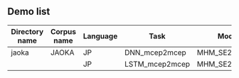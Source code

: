 ## Demo list

| Directory name | Corpus name | Language | Task | Model | Link |  
| - | - | - | - | - | - |  
| jaoka | JAOKA | JP | DNN_mcep2mcep  | MHM_SE2MKO_SE | [egs/jaoka/vc_mcep2mcep](https://okayama-abelab.github.io/vc-sample/egs/jaoka/vc_mcep2mcep/) |  
|       |       | JP | LSTM_mcep2mcep | MHM_SE2MKO_SE | [egs/jaoka/vc_mcep2mcep](https://okayama-abelab.github.io/vc-sample/egs/jaoka/vc_mcep2mcep/) |  
